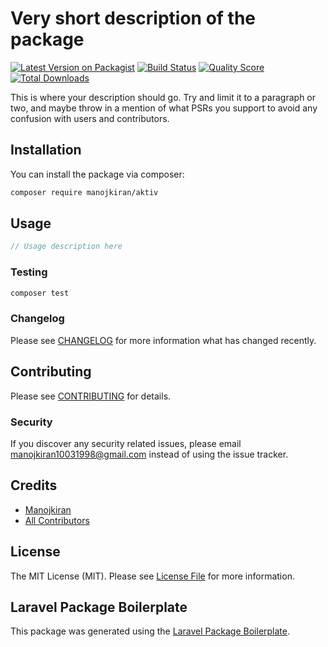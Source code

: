 # Very short description of the package

[![Latest Version on Packagist](https://img.shields.io/packagist/v/manojkiran/aktiv.svg?style=flat-square)](https://packagist.org/packages/manojkiran/aktiv)
[![Build Status](https://img.shields.io/travis/manojkiran/aktiv/master.svg?style=flat-square)](https://travis-ci.org/manojkiran/aktiv)
[![Quality Score](https://img.shields.io/scrutinizer/g/manojkiran/aktiv.svg?style=flat-square)](https://scrutinizer-ci.com/g/manojkiran/aktiv)
[![Total Downloads](https://img.shields.io/packagist/dt/manojkiran/aktiv.svg?style=flat-square)](https://packagist.org/packages/manojkiran/aktiv)

This is where your description should go. Try and limit it to a paragraph or two, and maybe throw in a mention of what PSRs you support to avoid any confusion with users and contributors.

## Installation

You can install the package via composer:

```bash
composer require manojkiran/aktiv
```

## Usage

``` php
// Usage description here
```

### Testing

``` bash
composer test
```

### Changelog

Please see [CHANGELOG](CHANGELOG.md) for more information what has changed recently.

## Contributing

Please see [CONTRIBUTING](CONTRIBUTING.md) for details.

### Security

If you discover any security related issues, please email manojkiran10031998@gmail.com instead of using the issue tracker.

## Credits

- [Manojkiran](https://github.com/manojkiran)
- [All Contributors](../../contributors)

## License

The MIT License (MIT). Please see [License File](LICENSE.md) for more information.

## Laravel Package Boilerplate

This package was generated using the [Laravel Package Boilerplate](https://laravelpackageboilerplate.com).